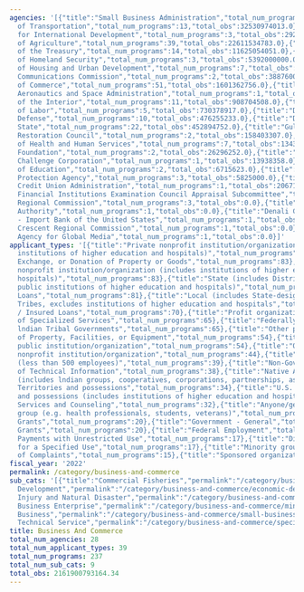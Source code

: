 ```yaml
---
agencies: '[{"title":"Small Business Administration","total_num_programs":29,"total_obs":168142893534.0},{"title":"Department
  of Transportation","total_num_programs":13,"total_obs":32530974013.0},{"title":"Agency
  for International Development","total_num_programs":3,"total_obs":29271000000.0},{"title":"Department
  of Agriculture","total_num_programs":39,"total_obs":22611534783.0},{"title":"Department
  of the Treasury","total_num_programs":14,"total_obs":11625054051.0},{"title":"Department
  of Homeland Security","total_num_programs":3,"total_obs":5392000000.0},{"title":"Department
  of Housing and Urban Development","total_num_programs":7,"total_obs":5389369096.0},{"title":"Federal
  Communications Commission","total_num_programs":2,"total_obs":3887600000.0},{"title":"Department
  of Commerce","total_num_programs":51,"total_obs":1601362756.0},{"title":"National
  Aeronautics and Space Administration","total_num_programs":1,"total_obs":953452048.0},{"title":"Department
  of the Interior","total_num_programs":11,"total_obs":908704508.0},{"title":"Department
  of Labor","total_num_programs":5,"total_obs":730378917.0},{"title":"Department of
  Defense","total_num_programs":10,"total_obs":476255233.0},{"title":"Department of
  State","total_num_programs":22,"total_obs":452894752.0},{"title":"Gulf Coast Ecosystem
  Restoration Council","total_num_programs":2,"total_obs":158403307.0},{"title":"Department
  of Health and Human Services","total_num_programs":7,"total_obs":134333112.0},{"title":"Inter-American
  Foundation","total_num_programs":2,"total_obs":26296252.0},{"title":"Millennium
  Challenge Corporation","total_num_programs":1,"total_obs":13938358.0},{"title":"Department
  of Education","total_num_programs":2,"total_obs":6715623.0},{"title":"Environmental
  Protection Agency","total_num_programs":3,"total_obs":5825000.0},{"title":"National
  Credit Union Administration","total_num_programs":1,"total_obs":2067163.0},{"title":"Federal
  Financial Institutions Examination Council Appraisal Subcommittee","total_num_programs":1,"total_obs":929269.0},{"title":"Appalachian
  Regional Commission","total_num_programs":3,"total_obs":0.0},{"title":"Delta Regional
  Authority","total_num_programs":1,"total_obs":0.0},{"title":"Denali Commission","total_num_programs":1,"total_obs":0.0},{"title":"Export
  - Import Bank of the United States","total_num_programs":1,"total_obs":0.0},{"title":"Southeast
  Crescent Regional Commission","total_num_programs":1,"total_obs":0.0},{"title":"U.S.
  Agency for Global Media","total_num_programs":1,"total_obs":0.0}]'
applicant_types: '[{"title":"Private nonprofit institution/organization (includes
  institutions of higher education and hospitals)","total_num_programs":96},{"title":"Sale,
  Exchange, or Donation of Property or Goods","total_num_programs":83},{"title":"Public
  nonprofit institution/organization (includes institutions of higher education and
  hospitals)","total_num_programs":83},{"title":"State (includes District of Columbia,
  public institutions of higher education and hospitals)","total_num_programs":81},{"title":"Direct
  Loans","total_num_programs":81},{"title":"Local (includes State-designated lndian
  Tribes, excludes institutions of higher education and hospitals","total_num_programs":70},{"title":"Guaranteed
  / Insured Loans","total_num_programs":70},{"title":"Profit organization","total_num_programs":66},{"title":"Provision
  of Specialized Services","total_num_programs":65},{"title":"Federally Recognized
  lndian Tribal Governments","total_num_programs":65},{"title":"Other private institutions/organizations","total_num_programs":56},{"title":"Use
  of Property, Facilities, or Equipment","total_num_programs":54},{"title":"State","total_num_programs":54},{"title":"Other
  public institution/organization","total_num_programs":54},{"title":"Quasi-public
  nonprofit institution/organization","total_num_programs":44},{"title":"Small business
  (less than 500 employees)","total_num_programs":39},{"title":"Non-Government - General","total_num_programs":38},{"title":"Dissemination
  of Technical Information","total_num_programs":38},{"title":"Native American Organizations
  (includes lndian groups, cooperatives, corporations, partnerships, associations)","total_num_programs":36},{"title":"U.S.
  Territories and possessions","total_num_programs":34},{"title":"U.S. Territories
  and possessions (includes institutions of higher education and hospitals)","total_num_programs":32},{"title":"Advisory
  Services and Counseling","total_num_programs":32},{"title":"Anyone/general public","total_num_programs":30},{"title":"Training","total_num_programs":29},{"title":"Individual/Family","total_num_programs":29},{"title":"Specialized
  group (e.g. health professionals, students, veterans)","total_num_programs":20},{"title":"Project
  Grants","total_num_programs":20},{"title":"Government - General","total_num_programs":20},{"title":"Formula
  Grants","total_num_programs":20},{"title":"Federal Employment","total_num_programs":20},{"title":"Federal","total_num_programs":20},{"title":"Intrastate","total_num_programs":17},{"title":"Interstate","total_num_programs":17},{"title":"Direct
  Payments with Unrestricted Use","total_num_programs":17},{"title":"Direct Payments
  for a Specified Use","total_num_programs":17},{"title":"Minority group","total_num_programs":15},{"title":"Investigation
  of Complaints","total_num_programs":15},{"title":"Sponsored organization","total_num_programs":12},{"title":"Insurance","total_num_programs":12}]'
fiscal_year: '2022'
permalink: /category/business-and-commerce
sub_cats: '[{"title":"Commercial Fisheries","permalink":"/category/business-and-commerce/commercial-fisheries","total_num_programs":30,"total_obs":381410525.0},{"title":"Economic
  Development","permalink":"/category/business-and-commerce/economic-development","total_num_programs":109,"total_obs":62144707341.0},{"title":"Economic
  Injury and Natural Disaster","permalink":"/category/business-and-commerce/economic-injury-and-natural-disaster","total_num_programs":42,"total_obs":155240805290.67},{"title":"International","permalink":"/category/business-and-commerce/international","total_num_programs":38,"total_obs":29846866156.0},{"title":"Maritime","permalink":"/category/business-and-commerce/maritime","total_num_programs":29,"total_obs":2368538342.0},{"title":"Minority
  Business Enterprise","permalink":"/category/business-and-commerce/minority-business-enterprise","total_num_programs":39,"total_obs":6177534111.0},{"title":"Small
  Business","permalink":"/category/business-and-commerce/small-business","total_num_programs":76,"total_obs":174006942281.0},{"title":"Special
  Technical Service","permalink":"/category/business-and-commerce/special-technical-service","total_num_programs":34,"total_obs":2318209001.0},{"title":"Statistics","permalink":"/category/business-and-commerce/statistics","total_num_programs":19,"total_obs":756687153.0}]'
title: Business And Commerce
total_num_agencies: 28
total_num_applicant_types: 39
total_num_programs: 237
total_num_sub_cats: 9
total_obs: 2161900793164.34
---
```

